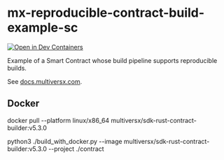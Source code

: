 # mx-reproducible-contract-build-example-sc

[![Open in Dev Containers](https://img.shields.io/static/v1?label=Dev%20Containers&message=Open&color=blue&logo=visualstudiocode)](https://vscode.dev/redirect?url=vscode://ms-vscode-remote.remote-containers/cloneInVolume?url=https://github.com/multiversx/mx-reproducible-contract-build-example-sc)

Example of a Smart Contract whose build pipeline supports reproducible builds.

See [docs.multiversx.com](https://docs.multiversx.com/developers/reproducible-contract-builds).

## Docker

docker pull --platform linux/x86_64 multiversx/sdk-rust-contract-builder:v5.3.0

python3 ./build_with_docker.py --image multiversx/sdk-rust-contract-builder:v5.3.0 --project ./contract